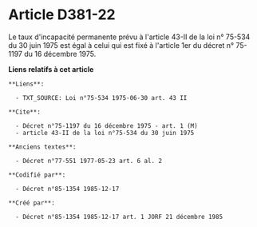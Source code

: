 # Article D381-22

Le taux d'incapacité permanente prévu à l'article 43-II de la loi n° 75-534 du 30 juin 1975 est égal à celui qui est fixé à
l'article 1er du décret n° 75-1197 du 16 décembre 1975.

**Liens relatifs à cet article**

	**Liens**:

	  - TXT_SOURCE: Loi n°75-534 1975-06-30 art. 43 II

	**Cite**:

	  - Décret n°75-1197 du 16 décembre 1975 - art. 1 (M)
	  - article 43-II de la loi n°75-534 du 30 juin 1975

	**Anciens textes**:

	  - Décret n°77-551 1977-05-23 art. 6 al. 2

	**Codifié par**:

	  - Décret n°85-1354 1985-12-17

	**Créé par**:

	  - Décret n°85-1354 1985-12-17 art. 1 JORF 21 décembre 1985
